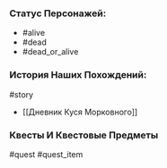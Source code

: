 ### Статус Персонажей:

- #alive
- #dead
- #dead_or_alive

### История Наших Похождений:

#story

- [[Дневник Куся Морковного]]

### Квесты И Квестовые Предметы

#quest #quest_item
